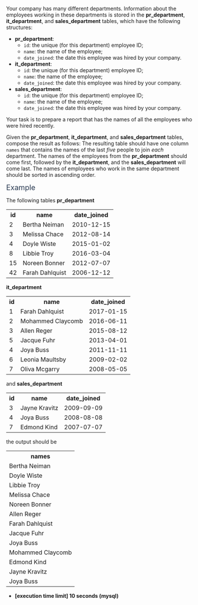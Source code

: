 <p>Your company has many different departments. Information about the employees working in these departments is stored in the <strong>pr_department</strong>, <strong>it_department</strong>, and <strong>sales_department</strong> tables, which have the following structures:</p>
<ul>
<li><strong>pr_department</strong>:
<ul>
<li><code>id</code>: the unique (for this department) employee ID;</li>
<li><code>name</code>: the name of the employee;</li>
<li><code>date_joined</code>: the date this employee was hired by your company.</li>
</ul>
</li>
<li><strong>it_department</strong>:
<ul>
<li><code>id</code>: the unique (for this department) employee ID;</li>
<li><code>name</code>: the name of the employee;</li>
<li><code>date_joined</code>: the date this employee was hired by your company.</li>
</ul>
</li>
<li><strong>sales_department</strong>:
<ul>
<li><code>id</code>: the unique (for this department) employee ID;</li>
<li><code>name</code>: the name of the employee;</li>
<li><code>date_joined</code>: the date this employee was hired by your company.</li>
</ul>
</li>
</ul>
<p>Your task is to prepare a report that has the names of all the employees who were hired recently.</p>
<p>Given the <strong>pr_department</strong>, <strong>it_department</strong>, and <strong>sales_department</strong> tables, compose the result as follows: The resulting table should have one column <code>names</code> that contains the names of the last <em>five</em> people to join <em>each</em> department. The names of the employees from the <strong>pr_department</strong> should come first, followed by the <strong>it_department</strong>, and the <strong>sales_department</strong> will come last. The names of employees who work in the same department should be sorted in ascending order.</p>
<p><span class="markdown--header" style="color:#2b3b52;font-size:1.4em">Example</span></p>
<p>The following tables <strong>pr_department</strong></p>
<table>
<tr>
<th>id</th>
<th>name</th>
<th>date_joined</th>
</tr>
<tr>
  <td>2</td>
  <td>Bertha Neiman</td>
  <td>2010-12-15</td>
</tr>
<tr>
  <td>3</td>
  <td>Melissa Chace</td>
  <td>2012-08-14</td>
</tr>
<tr>
  <td>4</td>
  <td>Doyle Wiste</td>
  <td>2015-01-02</td>
</tr>
<tr>
  <td>8</td>
  <td>Libbie Troy</td>
  <td>2016-03-04</td>
</tr>
<tr>
  <td>15</td>
  <td>Noreen Bonner</td>
  <td>2012-07-07</td>
</tr>
<tr>
  <td>42</td>
  <td>Farah Dahlquist</td>
  <td>2006-12-12</td>
</tr>
</table>
<p><strong>it_department</strong></p>
<table>
<tr>
<th>id</th>
<th>name</th>
<th>date_joined</th>
</tr>
<tr>
  <td>1</td>
  <td>Farah Dahlquist</td>
  <td>2017-01-15</td>
</tr>
<tr>
  <td>2</td>
  <td>Mohammed Claycomb</td>
  <td>2016-06-11</td>
</tr>
<tr>
  <td>3</td>
  <td>Allen Reger</td>
  <td>2015-08-12</td>
</tr>
<tr>
  <td>5</td>
  <td>Jacque Fuhr</td>
  <td>2013-04-01</td>
</tr>
<tr>
  <td>4</td>
  <td>Joya Buss</td>
  <td>2011-11-11</td>
</tr>
<tr>
  <td>6</td>
  <td>Leonia Maultsby</td>
  <td>2009-02-02</td>
</tr>
<tr>
  <td>7</td>
  <td>Oliva Mcgarry</td>
  <td>2008-05-05</td>
</tr>
</table>
<p>and <strong>sales_department</strong></p>
<table>
<tr>
<th>id</th>
<th>name</th>
<th>date_joined</th>
</tr>
<tr>
  <td>3</td>
  <td>Jayne Kravitz</td>
  <td>2009-09-09</td>
</tr>
<tr>
  <td>4</td>
  <td>Joya Buss</td>
  <td>2008-08-08</td>
</tr>
<tr>
  <td>7</td>
  <td>Edmond Kind</td>
  <td>2007-07-07</td>
</tr>
</table>
<p>the output should be</p>
<table>
<tr>
<th>names</th>
</tr>
<tr>
  <td>Bertha Neiman</td>
</tr>
<tr>
  <td>Doyle Wiste</td>
</tr>
<tr>
  <td>Libbie Troy</td>
</tr>
<tr>
  <td>Melissa Chace</td>
</tr>
<tr>
  <td>Noreen Bonner</td>
</tr>
<tr>
  <td>Allen Reger</td>
</tr>
<tr>
  <td>Farah Dahlquist</td>
</tr>
<tr>
  <td>Jacque Fuhr</td>
</tr>
<tr>
  <td>Joya Buss</td>
</tr>
<tr>
  <td>Mohammed Claycomb</td>
</tr>
<tr>
  <td>Edmond Kind</td>
</tr>
<tr>
  <td>Jayne Kravitz</td>
</tr>
<tr>
  <td>Joya Buss</td>
</tr>
</table>
<ul>
<li><strong>[execution time limit] 10 seconds (mysql)</strong></li>
</ul>
